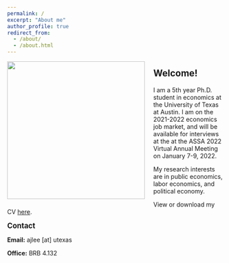 ```yaml
---
permalink: /
excerpt: "About me"
author_profile: true
redirect_from: 
  - /about/
  - /about.html
---
```


<img align = "left" class="img-responsive" style="float: left; margin: 0px 20px 20px 0px;" src="/images/cropped.jpg" width="320">

## Welcome!

I am a 5th year Ph.D. student in economics at the University of Texas at Austin. I am on the 2021-2022 economics job market, and will be available for interviews at the  at the ASSA 2022 Virtual Annual Meeting on January 7-9, 2022.

My research interests are in public economics, labor economics, and political economy.

View or download my CV [here](/files/AndrewLee_CV.pdf).


<b><span style="font-size:larger;">Contact</span></b>

**Email:** ajlee [at] utexas

**Office:** BRB 4.132
